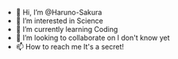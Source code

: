 - 👋 Hi, I’m @Haruno-Sakura
- 👀 I’m interested in Science
- 🌱 I’m currently learning Coding
- 💞️ I’m looking to collaborate on I don't know yet
- 📫 How to reach me It's a secret!

<!---
Haruno-Sakura/Haruno-Sakura is a ✨ special ✨ repository because its `README.md` (this file) appears on your GitHub profile.
You can click the Preview link to take a look at your changes.
--->
